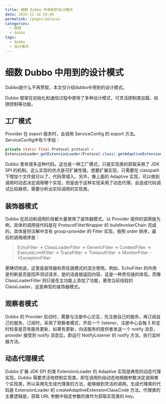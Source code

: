 ```yaml
---
title: 细数 Dubbo 中用到的设计模式
date: 2020-11-18 19:44
permalink: /pages/aa7aca/
categories:
  - 框架
  - dubbo
tags:
  - dubbo
  - 设计模式
---
```


# 细数 Dubbo 中用到的设计模式

Dubbo是什么不再赘叙，本文仅介绍dubbo中用到的设计模式。

<!-- more -->
Dubbo 框架在初始化和通信过程中使用了多种设计模式，可灵活控制类加载、权
限控制等功能。

## 工厂模式
Provider 在 export 服务时，会调用 ServiceConfig 的 export 方法。ServiceConfig中有个字段：

```Java
private static final Protocol protocol =
ExtensionLoader.getExtensionLoader(Protocol.class).getAdaptiveExtension();

```

Dubbo 里有很多这种代码。这也是一种工厂模式，只是实现类的获取采用了 JDK SPI 的机制。这么实现的优点是可扩展性强，想要扩展实现，只需要在 classpath下增加个文件就可以了，代码零侵入。另外，像上面的 Adaptive 实现，可以做到调用时动态决定调用哪个实现，但是由于这种实现采用了动态代理，会造成代码调试比较麻烦，需要分析出实际调用的实现类。

## 装饰器模式
Dubbo 在启动和调用阶段都大量使用了装饰器模式。以 Provider 提供的调用链为
例，具体的调用链代码是在 ProtocolFilterWrapper 的 buildInvokerChain 完成
的，具体是将注解中含有 group=provider 的 Filter 实现，按照 order 排序，最
后的调用顺序是：


>EchoFilter -> ClassLoaderFilter -> GenericFilter -> ContextFilter ->
ExecuteLimitFilter -> TraceFilter -> TimeoutFilter -> MonitorFilter ->ExceptionFilter

更确切地说，这里是装饰器和责任链模式的混合使用。例如，EchoFilter 的作用是判断是否是回声测试请求，是的话直接返回内容，这是一种责任链的体现。而像ClassLoaderFilter 则只是在主功能上添加了功能，更改当前线程的 ClassLoader，这是典型的装饰器模式。

## 观察者模式
Dubbo 的 Provider 启动时，需要与注册中心交互，先注册自己的服务，再订阅自己的服务，订阅时，采用了观察者模式，开启一个 listener。注册中心会每 5 秒定时检查是否有服务更新，如果有更新，向该服务的提供者发送一个 notify 消息，provider 接受到 notify 消息后，即运行 NotifyListener 的 notify 方法，执行监听器方法。

## 动态代理模式

Dubbo 扩展 JDK SPI 的类 ExtensionLoader 的 Adaptive 实现是典型的动态代理实现。Dubbo 需要灵活地控制实现类，即在调用阶段动态地根据参数决定调用哪个实现类，所以采用先生成代理类的方法，能够做到灵活的调用。生成代理类的代码是 ExtensionLoader 的 createAdaptiveExtensionClassCode 方法。代理类的主要逻辑是，获取 URL 参数中指定参数的值作为获取实现类的 key。

<Vssue  />